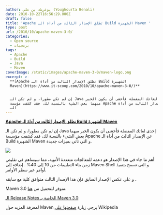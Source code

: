 ```yaml
---
author: يوغرطة بن علي (Youghourta Benali)
date: 2010-10-22T16:56:29.000Z
draft: false
title: 'Apache تطلق الإصدار الثالث من أداة الـ Build الشهيرة Maven '
type: post
url: /2010/10/apache-maven-3-0/
categories:
  - Open source
  - برمجيات
tags:
  - Apache
  - Build
  - Java
  - Maven
coverImage: /static/images/apache-maven-3-0/maven-logo.png
excerpt: >-
  **[Apache تطلق الإصدار الثالث من أداة الـ Build الشهيرة
  Maven](https://www.it-scoop.com/2010/10/apache-maven-3-0/)**


  إن لم تكن مطورا، و لم تكن الـ Java إحدى لغاتك المفضلة فأخشى أن يكون الخبر
  مبهما بعض الشيء بالنسبة لك، فقد كشفت مؤسسة Apache عن الإصدار الثالث من أداة
  الـ
---
```

**[Apache تطلق الإصدار الثالث من أداة الـ Build الشهيرة Maven](https://www.it-scoop.com/2010/10/apache-maven-3-0/)**

إن لم تكن مطورا، و لم تكن الـ Java إحدى لغاتك المفضلة فأخشى أن يكون الخبر مبهما بعض الشيء بالنسبة لك، فقد كشفت مؤسسة Apache عن الإصدار الثالث من أداة الـ Build الشهيرة Maven و التي تأتي بميزات جديدة.

![](/static/images/apache-maven-3-0/maven-logo.png)

أهم ما جاء في هذا الإصدار هو دعمه للمعالجات متعددة الأنوية، مما سيساهم في تقليص زمن بناء التطبيقات من 10 إلى 40% . إضافة إلى Maven Shell و التي تسمح بتنفيذ أوامر عبر سطر الأوامر.

و على عكس الإصدار السابق فإن هذا الإصدار الثالث متوافق كلية مع سابقه .

Maven 3.0 متوفر للتحميل من [هنا](http://maven.apache.org/download.html).

[الـ Release Notes الخاصة بـ Maven 3.0](http://maven.apache.org/docs/3.0/release-notes.html)

لمعرفة المزيد حول Maven يرجى زيارة [صفحتها على](http://en.wikipedia.org/wiki/Apache_Maven) Wikipedia
